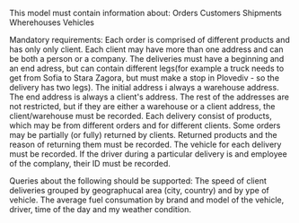 

This model must contain information about:
  Orders
  Customers
  Shipments
  Wherehouses
  Vehicles
  
Mandatory requirements:
  Each order is comprised of different products and has only only client.
  Each client may have more than one address and can be both a person or a company.
  The deliveries must have a beginning and an end adress, but can contain different legs(for example a truck needs to get from Sofia to Stara Zagora, but must make a stop in Plovediv - so the delivery has two legs).
  The initial address i always a warehouse address. The end address is always a client's address. The rest of the addresses are not restricted, but if they are either a warehouse or a client address, the client/warehouse must be recorded.
  Each delivery consist of products, which may be from different orders and for different clients.
  Some orders may be partially (or fully) returned by clients. Returned products and the reason of returning them must be recorded.
  The vehicle for each delivery must be recorded. If the driver during a particular delivery is and employee of the complany, their ID must be recorded.
 
Queries about the following should be supported:
  The speed of client deliveries grouped by geographucal area (city, country) and by ype of vehicle.
  The average fuel consumation by brand and model of the vehicle, driver, time of the day and my weather condition.
  
